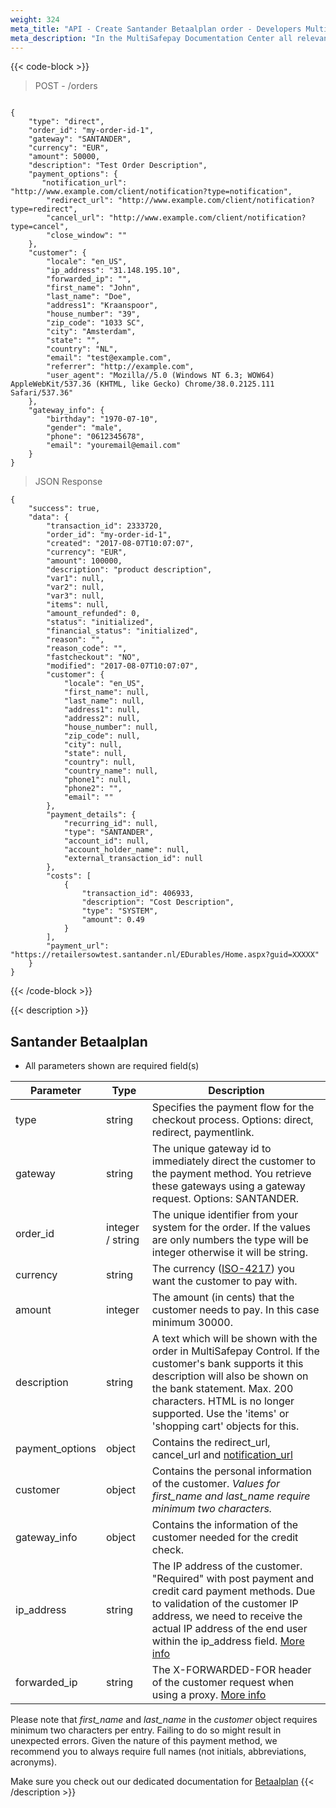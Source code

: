 ```yaml
---
weight: 324
meta_title: "API - Create Santander Betaalplan order - Developers MultiSafepay"
meta_description: "In the MultiSafepay Documentation Center all relevant information regarding our Plugins and API. As well as Support pages for Payment Method, Tools and General Questions. You can also find the contact details of our Support Team and Integration Team."
---
```

{{< code-block >}}
> POST - /orders

```shell

{
    "type": "direct",
    "order_id": "my-order-id-1",
    "gateway": "SANTANDER",
    "currency": "EUR",
    "amount": 50000,
    "description": "Test Order Description",
    "payment_options": {
       "notification_url": "http://www.example.com/client/notification?type=notification",
        "redirect_url": "http://www.example.com/client/notification?type=redirect",
        "cancel_url": "http://www.example.com/client/notification?type=cancel", 
        "close_window": ""
    },
    "customer": {
        "locale": "en_US",
        "ip_address": "31.148.195.10",
        "forwarded_ip": "",
        "first_name": "John",
        "last_name": "Doe",
        "address1": "Kraanspoor",
        "house_number": "39",
        "zip_code": "1033 SC",
        "city": "Amsterdam",
        "state": "",
        "country": "NL",
        "email": "test@example.com",
        "referrer": "http://example.com",
        "user_agent": "Mozilla//5.0 (Windows NT 6.3; WOW64) AppleWebKit/537.36 (KHTML, like Gecko) Chrome/38.0.2125.111 Safari/537.36"
    },
    "gateway_info": {
        "birthday": "1970-07-10",
        "gender": "male",
        "phone": "0612345678",
        "email": "youremail@email.com"
    }
}
```
> JSON Response

```shell
{
    "success": true,
    "data": {
        "transaction_id": 2333720,
        "order_id": "my-order-id-1",
        "created": "2017-08-07T10:07:07",
        "currency": "EUR",
        "amount": 100000,
        "description": "product description",
        "var1": null,
        "var2": null,
        "var3": null,
        "items": null,
        "amount_refunded": 0,
        "status": "initialized",
        "financial_status": "initialized",
        "reason": "",
        "reason_code": "",
        "fastcheckout": "NO",
        "modified": "2017-08-07T10:07:07",
        "customer": {
            "locale": "en_US",
            "first_name": null,
            "last_name": null,
            "address1": null,
            "address2": null,
            "house_number": null,
            "zip_code": null,
            "city": null,
            "state": null,
            "country": null,
            "country_name": null,
            "phone1": null,
            "phone2": "",
            "email": ""
        },
        "payment_details": {
            "recurring_id": null,
            "type": "SANTANDER",
            "account_id": null,
            "account_holder_name": null,
            "external_transaction_id": null
        },
        "costs": [
            {
                "transaction_id": 406933,
                "description": "Cost Description",
                "type": "SYSTEM",
                "amount": 0.49
            }
        ],
        "payment_url": "https://retailersowtest.santander.nl/EDurables/Home.aspx?guid=XXXXX"
    }
}
```
{{< /code-block >}}

{{< description >}}
## Santander Betaalplan
* All parameters shown are required field(s)

| Parameter                     | Type     | Description                                                                               |
|-------------------------------|----------|-------------------------------------------------------------------------------------------|
type                            | string | Specifies the payment flow for the checkout process. Options: direct, redirect, paymentlink. |
gateway                         | string | The unique gateway id to immediately direct the customer to the payment method. You retrieve these gateways using a gateway request. Options: SANTANDER. |
order_id                        | integer / string | The unique identifier from your system for the order. If the values are only numbers the type will be integer otherwise it will be string.                                     |
currency                        | string | The currency ([ISO-4217](https://www.iso.org/iso-4217-currency-codes.html)) you want the customer to pay with. |
amount                          | integer | The amount (in cents) that the customer needs to pay. In this case minimum 30000.         
description                     | string | A text which will be shown with the order in MultiSafepay Control. If the customer's bank supports it this description will also be shown on the bank statement. Max. 200 characters. HTML is no longer supported. Use the 'items' or 'shopping cart' objects for this. |
payment_options                 | object | Contains the redirect_url, cancel_url and [notification_url](/faq/api/how-does-the-notification-url-work/)                               |
customer                        | object | Contains the personal information of the customer. <i>Values for first_name and last_name require minimum two characters.</i>    |
gateway_info                    | object | Contains the information of the customer needed for the credit check.                     |
ip_address                      | string  | The IP address of the customer. "Required" with post payment and credit card payment methods. Due to validation of the customer IP address, we need to receive the actual IP address of the end user within the ip_address field. [More info](/faq/api/ip_address/)                                                                            |
forwarded_ip                    | string  | The X-FORWARDED-FOR header of the customer request when using a proxy. [More info](/faq/api/ip_address/)                                                                                                                           |    
Please note that <i>first_name</i> and <i>last_name</i> in the _customer_ object requires minimum two characters per entry. Failing to do so might result in unexpected errors. Given the nature of this payment method, we recommend you to always require full names (not initials, abbreviations, acronyms).

Make sure you check out our dedicated documentation for [Betaalplan](/payment-methods/betaalplan/)
{{< /description >}}
